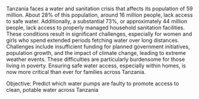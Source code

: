 Tanzania faces a water and sanitation crisis that affects its population of 59 million. About 28% of this population, around 16 million people, lack access to safe water. Additionally, a substantial 73%, or approximately 44 million people, lack access to properly managed household sanitation facilities. 
These conditions result in significant challenges, especially for women and girls who spend extended periods fetching water over long distances. Challenges include insufficient funding for planned government initiatives, population growth, and the impact of climate change, leading to extreme weather events. 
These difficulties are particularly burdensome for those living in poverty. Ensuring safe water access, especially within homes, is now more critical than ever for families across Tanzania.

Objective: Predict which water pumps are faulty to promote access to clean, potable water across Tanzania
